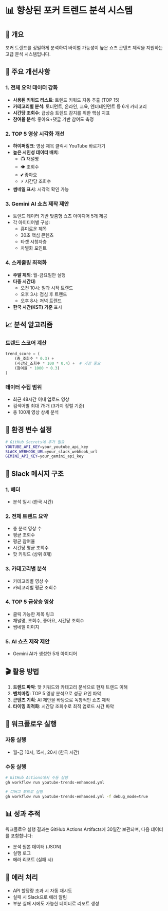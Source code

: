# 📊 향상된 포커 트렌드 분석 시스템

## 🎯 개요
포커 트렌드를 정밀하게 분석하여 바이럴 가능성이 높은 쇼츠 콘텐츠 제작을 지원하는 고급 분석 시스템입니다.

## 🚀 주요 개선사항

### 1. 전체 요약 데이터 강화
- **사용된 키워드 리스트**: 트렌드 키워드 자동 추출 (TOP 15)
- **카테고리별 분석**: 토너먼트, 온라인, 교육, 엔터테인먼트 등 6개 카테고리
- **시간당 조회수**: 급상승 트렌드 감지를 위한 핵심 지표
- **참여율 분석**: 좋아요+댓글 기반 참여도 측정

### 2. TOP 5 영상 시각화 개선
- **하이퍼링크**: 영상 제목 클릭시 YouTube 바로가기
- **높은 시인성 데이터 배치**:
  - 📺 채널명
  - 👁️ 조회수
  - 💕 좋아요
  - ⚡ 시간당 조회수
- **썸네일 표시**: 시각적 확인 가능

### 3. Gemini AI 쇼츠 제작 제안
- 트렌드 데이터 기반 맞춤형 쇼츠 아이디어 5개 제공
- 각 아이디어별 구성:
  - 흥미로운 제목
  - 30초 핵심 콘텐츠
  - 타겟 시청자층
  - 차별화 포인트

### 4. 스케줄링 최적화
- **주말 제외**: 월-금요일만 실행
- **다중 시간대**:
  - 오전 10시: 일과 시작 트렌드
  - 오후 3시: 점심 후 트렌드
  - 오후 8시: 저녁 트렌드
- **한국 시간(KST) 기준** 표시

## 📈 분석 알고리즘

### 트렌드 스코어 계산
```python
trend_score = (
    (총_조회수 * 0.3) +
    (시간당_조회수 * 100 * 0.4) +  # 가장 중요
    (참여율 * 1000 * 0.3)
)
```

### 데이터 수집 범위
- 최근 48시간 이내 업로드 영상
- 검색어별 최대 75개 (3가지 정렬 기준)
- 총 100개 영상 상세 분석

## 🔧 환경 변수 설정

```bash
# GitHub Secrets에 추가 필요
YOUTUBE_API_KEY=your_youtube_api_key
SLACK_WEBHOOK_URL=your_slack_webhook_url
GEMINI_API_KEY=your_gemini_api_key
```

## 📱 Slack 메시지 구조

### 1. 헤더
- 분석 일시 (한국 시간)

### 2. 전체 트렌드 요약
- 총 분석 영상 수
- 평균 조회수
- 평균 참여율
- 시간당 평균 조회수
- 핫 키워드 (상위 8개)

### 3. 카테고리별 분석
- 카테고리별 영상 수
- 카테고리별 평균 조회수

### 4. TOP 5 급상승 영상
- 클릭 가능한 제목 링크
- 채널명, 조회수, 좋아요, 시간당 조회수
- 썸네일 이미지

### 5. AI 쇼츠 제작 제안
- Gemini AI가 생성한 5개 아이디어

## 🎬 활용 방법

1. **트렌드 파악**: 핫 키워드와 카테고리 분석으로 현재 트렌드 이해
2. **벤치마킹**: TOP 5 영상 분석으로 성공 요인 파악
3. **콘텐츠 기획**: AI 제안을 바탕으로 독창적인 쇼츠 제작
4. **타이밍 최적화**: 시간당 조회수로 최적 업로드 시간 파악

## 🔄 워크플로우 실행

### 자동 실행
- 월-금 10시, 15시, 20시 (한국 시간)

### 수동 실행
```bash
# GitHub Actions에서 수동 실행
gh workflow run youtube-trends-enhanced.yml

# 디버그 모드로 실행
gh workflow run youtube-trends-enhanced.yml -f debug_mode=true
```

## 📊 성과 추적

워크플로우 실행 결과는 GitHub Actions Artifacts에 30일간 보관되며, 다음 데이터를 포함합니다:
- 분석 원본 데이터 (JSON)
- 실행 로그
- 에러 리포트 (실패 시)

## 🚨 에러 처리

- API 할당량 초과 시 자동 재시도
- 실패 시 Slack으로 에러 알림
- 부분 실패 시에도 가능한 데이터로 리포트 생성